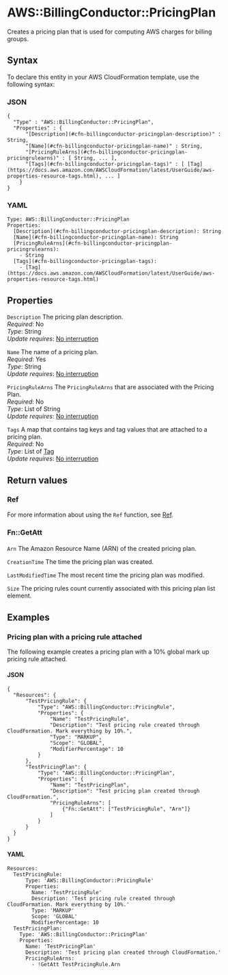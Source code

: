 # AWS::BillingConductor::PricingPlan<a name="aws-resource-billingconductor-pricingplan"></a>

Creates a pricing plan that is used for computing AWS charges for billing groups\.

## Syntax<a name="aws-resource-billingconductor-pricingplan-syntax"></a>

To declare this entity in your AWS CloudFormation template, use the following syntax:

### JSON<a name="aws-resource-billingconductor-pricingplan-syntax.json"></a>

```
{
  "Type" : "AWS::BillingConductor::PricingPlan",
  "Properties" : {
      "[Description](#cfn-billingconductor-pricingplan-description)" : String,
      "[Name](#cfn-billingconductor-pricingplan-name)" : String,
      "[PricingRuleArns](#cfn-billingconductor-pricingplan-pricingrulearns)" : [ String, ... ],
      "[Tags](#cfn-billingconductor-pricingplan-tags)" : [ [Tag](https://docs.aws.amazon.com/AWSCloudFormation/latest/UserGuide/aws-properties-resource-tags.html), ... ]
    }
}
```

### YAML<a name="aws-resource-billingconductor-pricingplan-syntax.yaml"></a>

```
Type: AWS::BillingConductor::PricingPlan
Properties:
  [Description](#cfn-billingconductor-pricingplan-description): String
  [Name](#cfn-billingconductor-pricingplan-name): String
  [PricingRuleArns](#cfn-billingconductor-pricingplan-pricingrulearns):
    - String
  [Tags](#cfn-billingconductor-pricingplan-tags):
    - [Tag](https://docs.aws.amazon.com/AWSCloudFormation/latest/UserGuide/aws-properties-resource-tags.html)
```

## Properties<a name="aws-resource-billingconductor-pricingplan-properties"></a>

`Description` <a name="cfn-billingconductor-pricingplan-description"></a>
The pricing plan description\.  
_Required_: No  
_Type_: String  
_Update requires_: [No interruption](https://docs.aws.amazon.com/AWSCloudFormation/latest/UserGuide/using-cfn-updating-stacks-update-behaviors.html#update-no-interrupt)

`Name` <a name="cfn-billingconductor-pricingplan-name"></a>
The name of a pricing plan\.  
_Required_: Yes  
_Type_: String  
_Update requires_: [No interruption](https://docs.aws.amazon.com/AWSCloudFormation/latest/UserGuide/using-cfn-updating-stacks-update-behaviors.html#update-no-interrupt)

`PricingRuleArns` <a name="cfn-billingconductor-pricingplan-pricingrulearns"></a>
The `PricingRuleArns` that are associated with the Pricing Plan\.  
_Required_: No  
_Type_: List of String  
_Update requires_: [No interruption](https://docs.aws.amazon.com/AWSCloudFormation/latest/UserGuide/using-cfn-updating-stacks-update-behaviors.html#update-no-interrupt)

`Tags` <a name="cfn-billingconductor-pricingplan-tags"></a>
A map that contains tag keys and tag values that are attached to a pricing plan\.  
_Required_: No  
_Type_: List of [Tag](https://docs.aws.amazon.com/AWSCloudFormation/latest/UserGuide/aws-properties-resource-tags.html)  
_Update requires_: [No interruption](https://docs.aws.amazon.com/AWSCloudFormation/latest/UserGuide/using-cfn-updating-stacks-update-behaviors.html#update-no-interrupt)

## Return values<a name="aws-resource-billingconductor-pricingplan-return-values"></a>

### Ref<a name="aws-resource-billingconductor-pricingplan-return-values-ref"></a>

For more information about using the `Ref` function, see [Ref](https://docs.aws.amazon.com/AWSCloudFormation/latest/UserGuide/intrinsic-function-reference-ref.html)\.

### Fn::GetAtt<a name="aws-resource-billingconductor-pricingplan-return-values-fn--getatt"></a>

#### <a name="aws-resource-billingconductor-pricingplan-return-values-fn--getatt-fn--getatt"></a>

`Arn` <a name="Arn-fn::getatt"></a>
The Amazon Resource Name \(ARN\) of the created pricing plan\.

`CreationTime` <a name="CreationTime-fn::getatt"></a>
The time the pricing plan was created\.

`LastModifiedTime` <a name="LastModifiedTime-fn::getatt"></a>
The most recent time the pricing plan was modified\.

`Size` <a name="Size-fn::getatt"></a>
The pricing rules count currently associated with this pricing plan list element\.

## Examples<a name="aws-resource-billingconductor-pricingplan--examples"></a>

### Pricing plan with a pricing rule attached<a name="aws-resource-billingconductor-pricingplan--examples--Pricing_plan_with_a_pricing_rule_attached"></a>

The following example creates a pricing plan with a 10% global mark up pricing rule attached\.

#### JSON<a name="aws-resource-billingconductor-pricingplan--examples--Pricing_plan_with_a_pricing_rule_attached--json"></a>

```
{
  "Resources": {
      "TestPricingRule": {
          "Type": "AWS::BillingConductor::PricingRule",
          "Properties": {
              "Name": "TestPricingRule",
              "Description": "Test pricing rule created through CloudFormation. Mark everything by 10%.",
              "Type": "MARKUP",
              "Scope": "GLOBAL",
              "ModifierPercentage": 10
          }
      },
      "TestPricingPlan": {
          "Type": "AWS::BillingConductor::PricingPlan",
          "Properties": {
              "Name": "TestPricingPlan",
              "Description": "Test pricing plan created through CloudFormation.",
              "PricingRuleArns": [
                  {"Fn::GetAtt": ["TestPricingRule", "Arn"]}
              ]
          }
      }
  }
}
```

#### YAML<a name="aws-resource-billingconductor-pricingplan--examples--Pricing_plan_with_a_pricing_rule_attached--yaml"></a>

```
Resources:
  TestPricingRule:
      Type: 'AWS::BillingConductor::PricingRule'
      Properties:
        Name: 'TestPricingRule'
        Description: 'Test pricing rule created through CloudFormation. Mark everything by 10%.'
        Type: 'MARKUP'
        Scope: 'GLOBAL'
        ModifierPercentage: 10
  TestPricingPlan:
    Type: 'AWS::BillingConductor::PricingPlan'
    Properties:
      Name: 'TestPricingPlan'
      Description: 'Test pricing plan created through CloudFormation.'
      PricingRuleArns:
        - !GetAtt TestPricingRule.Arn
```
